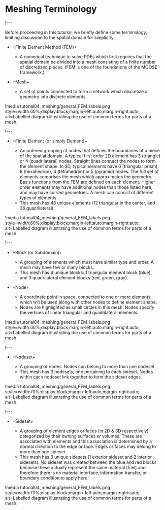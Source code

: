 # Meshing Terminology

!---

Before proceeding in this tutorial, we briefly define some terminology, limiting discussion to the spatial domain for simplicity:

- +Finite Element Method (FEM)+

  - A numerical technique to solve PDEs which first requires that the spatial domain be divided into a mesh consisting of a finite number of discretized pieces. (FEM is one of the foundations of the MOOSE framework.)

- +Mesh+

  - A set of points connected to form a network which discretize a geometry into discrete elements.

!media tutorial04_meshing/general_FEM_labels.png
       style=width:60%;display:block;margin-left:auto;margin-right:auto;
       alt=Labelled diagram illustrating the use of common terms for parts of a mesh.

!---

- +Finite Element (or simply Element)+

  - An ordered grouping of nodes that defines the boundaries of a piece of the spatial domain. A typical first order 2D element has 3 (triangle) or 4 (quadrilateral) nodes. Straight lines connect the nodes to form the element shape. In 3D, typical elements have 6 (triangular prism), 8 (hexahedron), 4 (tetrahedron) or 5 (pyramid) nodes. The full set of elements comprises the mesh which approximates the geometry. Basis functions from the FEM are defined on each element. Higher order elements may have additional nodes than those listed here, and may have curved geometries. A mesh can consist of different types of elements.
  - This mesh has 48 unique elements (12 triangular in the center, and 36 quadrilateral).

!media tutorial04_meshing/general_FEM_labels.png
       style=width:60%;display:block;margin-left:auto;margin-right:auto;
       alt=Labelled diagram illustrating the use of common terms for parts of a mesh.

!---

- +Block (or Subdomain)+

  - A grouping of elements which must have similar type and order. A mesh may have few or many blocks.
  - This mesh has 4 unique blocks: 1 triangular element block (blue), and 3 quadrilateral element blocks (red, green, gray).

- +Node+

  - A coordinate point in space, connected to one or more elements, which will be used along with other nodes to define element shape.
  - Nodes are highlighted as small circles in this mesh. Nodes specify the vertices of linear triangular and quadrilateral elements.

!media tutorial04_meshing/general_FEM_labels.png
       style=width:60%;display:block;margin-left:auto;margin-right:auto;
       alt=Labelled diagram illustrating the use of common terms for parts of a mesh.

!---

- +Nodeset+

  - A grouping of nodes. Nodes can belong to more than one nodeset.
  - This mesh has 3 nodesets, one pertaining to each sideset. Nodes within each nodeset link together to form the sideset edges.

!media tutorial04_meshing/general_FEM_labels.png
       style=width:70%;display:block;margin-left:auto;margin-right:auto;
       alt=Labelled diagram illustrating the use of common terms for parts of a mesh.

!---

- +Sideset+

  - A grouping of element edges or faces (in 2D & 3D respectively) categorized by their owning surfaces or volumes. These are associated with elements and this association is determined by a normal direction to the edge or face. Edges or faces may belong to more than one sideset.
  - This mesh has 3 unique sidesets (1 exterior sideset and 2 interior sidesets). No sideset was created between the blue and red blocks because these actually represent the same material (fuel) and therefore there is no material interface, information transfer, or boundary condition to apply here.

!media tutorial04_meshing/general_FEM_labels.png
       style=width:70%;display:block;margin-left:auto;margin-right:auto;
       alt=Labelled diagram illustrating the use of common terms for parts of a mesh.
